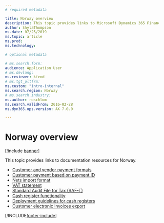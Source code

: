 ```yaml
---
# required metadata

title: Norway overview
description: This topic provides links to Microsoft Dynamics 365 Finance documentation resources for Norway. 
author: ShylaThompson
ms.date: 07/25/2019
ms.topic: article
ms.prod: 
ms.technology: 

# optional metadata

# ms.search.form: 
audience: Application User
# ms.devlang: 
ms.reviewer: kfend
# ms.tgt_pltfrm: 
ms.custom: "intro-internal"
ms.search.region: Norway
# ms.search.industry: 
ms.author: roschlom
ms.search.validFrom: 2016-02-28
ms.dyn365.ops.version: AX 7.0.0

---
```


# Norway overview

[!include [banner](../includes/banner.md)]

This topic provides links to documentation resources for Norway.

- [Customer and vendor payment formats](tasks/no-00003-customer-vendor-payment-formats.md)
- [Customer payment based on payment ID](tasks/no-00002-customer-payment-based-payment-id.md)
- [Nets import format](emea-nor-nets-import-format.md)
- [VAT statement](emea-nor-sales-tax-payment-report.md)
- [Standard Audit File for Tax (SAF-T)](emea-nor-satndard-audit-file-for-tax.md)
- [Cash register functionality](../../commerce/localizations/emea-nor-cash-registers.md)
- [Deployment guidelines for cash registers](../../commerce/localizations/emea-nor-loc-deployment-guidelines.md)
- [Customer electronic invoices export](emea-nor-e-invoices.md)


[!INCLUDE[footer-include](../../includes/footer-banner.md)]